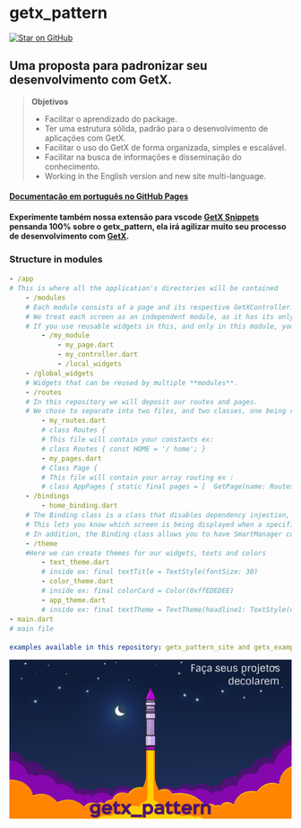 # getx_pattern
[![Star on GitHub](https://img.shields.io/github/stars/kauemurakami/getx_pattern.svg?style=flat&logo=github&colorB=deeppink&label=stars)](https://github.com/kauemurakami/getx_pattern)  
## Uma proposta para padronizar seu desenvolvimento com GetX.  

>**Objetivos**  
> - Facilitar o aprendizado do package.  
> - Ter uma estrutura sólida, padrão para o desenvolvimento de aplicações com GetX.  
> - Facilitar o uso do GetX de forma organizada, simples e escalável.  
> - Facilitar na busca de informações e disseminação do conhecimento.  
> - Working in the English version and new site multi-language.  
  
#### [Documentação em português no GitHub Pages](https://kauemurakami.github.io/getx_pattern/)  
#### Experimente também nossa extensão para vscode [GetX Snippets](https://marketplace.visualstudio.com/items?itemName=get-snippets.get-snippets) pensanda 100% sobre o **getx_pattern**, ela irá agilizar muito seu processo de desenvolvimento com [GetX](https://pub.dev/packages/get).

### Structure in modules

```yaml
- /app  
# This is where all the application's directories will be contained  
    - /modules
    # Each module consists of a page and its respective GetXController.  
    # We treat each screen as an independent module, as it has its only controller.  
    # If you use reusable widgets in this, and only in this module, you can choose to add a folder for them.  
        - /my_module
            - my_page.dart
            - my_controller.dart
            - /local_widgets
    - /global_widgets 
    # Widgets that can be reused by multiple **modules**.  
    - /routes
    # In this repository we will deposit our routes and pages.  
    # We chose to separate into two files, and two classes, one being routes.dart, containing its constant routes and the other for routing.  
        - my_routes.dart
        # class Routes {
        # This file will contain your constants ex:  
        # class Routes { const HOME = '/ home'; }  
        - my_pages.dart
        # Class Page {
        # This file will contain your array routing ex :  
        # class AppPages { static final pages = [  GetPage(name: Routes.HOME, page:()=> HomePage()) ];  
    - /bindings
        - home_binding.dart
    # The Binding class is a class that disables dependency injection, while "binding" routes to the state manager and the dependency manager. 
    # This lets you know which screen is being displayed when a specific controller is used and knows where and how to dispose of it. 
    # In addition, the Binding class allows you to have SmartManager configuration control. You can configure how dependencies to be organized and remove a route from the stack, or when the widget that is used for disposition, or none of them.  
    - /theme
    #Here we can create themes for our widgets, texts and colors
        - text_theme.dart  
        # inside ex: final textTitle = TextStyle(fontSize: 30)  
        - color_theme.dart  
        # inside ex: final colorCard = Color(0xffEDEDEE)  
        - app_theme.dart  
        # inside ex: final textTheme = TextTheme(headline1: TextStyle(color: colorCard))  
- main.dart  
# main file

examples available in this repository: getx_pattern_site and getx_example
```

![](images/rocket.png)

